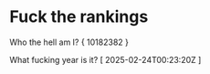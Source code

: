 # Fuck the rankings

Who the hell am I?
{ 10182382 }

What fucking year is it?
[ 2025-02-24T00:23:20Z ]
